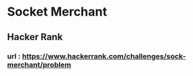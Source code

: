 # Socket Merchant
## Hacker Rank
### url : https://www.hackerrank.com/challenges/sock-merchant/problem